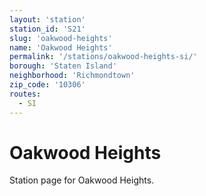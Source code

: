 ```yaml
---
layout: 'station'
station_id: 'S21'
slug: 'oakwood-heights'
name: 'Oakwood Heights'
permalink: '/stations/oakwood-heights-si/'
borough: 'Staten Island'
neighborhood: 'Richmondtown'
zip_code: '10306'
routes:
  - SI
---
```

# Oakwood Heights

Station page for Oakwood Heights.
